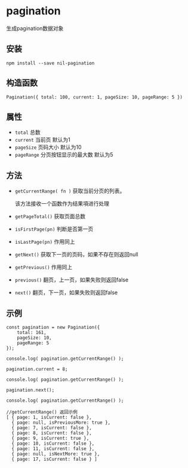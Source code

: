 # pagination
生成pagination数据对象

## 安装

`npm install --save nil-pagination`

## 构造函数

`Pagination({
    total: 100,
    current: 1,
    pageSize: 10,
    pageRange: 5
})`

## 属性

- `total` 总数
- `current` 当前页 默认为1
- `pageSize` 页码大小 默认为10
- `pageRange` 分页按钮显示的最大数 默认为5

## 方法

- `getCurrentRange( fn )` 获取当前分页的列表。

    该方法接收一个函数作为结果項进行处理

- `getPageTotal()` 获取页面总数
- `isFirstPage(pn)`  判断是否第一页
- `isLastPage(pn)` 作用同上
- `getNext()` 获取下一页的页码，如果不存在则返回null
- `getPrevious()` 作用同上
- `previous()` 翻页，上一页，如果失败则返回false
- `next()` 翻页，下一页，如果失败则返回false

## 示例

```
const pagination = new Pagination({
    total: 161,
    pageSize: 10,
    pageRange: 5
});

console.log( pagination.getCurrentRange() );

pagination.current = 8;

console.log( pagination.getCurrentRange() );

pagination.next();

console.log( pagination.getCurrentRange() );

```

```
//getCurrentRange() 返回示例
[ { page: 1, isCurrent: false },
  { page: null, isPreviousMore: true },
  { page: 7, isCurrent: false },
  { page: 8, isCurrent: false },
  { page: 9, isCurrent: true },
  { page: 10, isCurrent: false },
  { page: 11, isCurrent: false },
  { page: null, isNextMore: true },
  { page: 17, isCurrent: false } ]
```